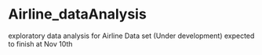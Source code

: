 # Airline_dataAnalysis
exploratory data analysis for Airline Data set
(Under development) expected to finish at Nov 10th
